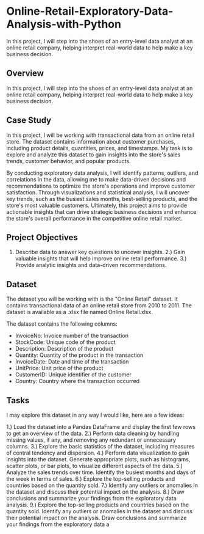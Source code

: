 # Online-Retail-Exploratory-Data-Analysis-with-Python
In this project, I will step into the shoes of an entry-level data analyst at an online retail company, helping interpret real-world data to help make a key business decision.

## Overview
In this project, I will step into the shoes of an entry-level data analyst at an online retail company, helping interpret real-world data to help make a key business decision.

## Case Study
In this project, I will be working with transactional data from an online retail store. The dataset contains information about customer purchases, including product details, quantities, prices, and timestamps. My task is to explore and analyze this dataset to gain insights into the store's sales trends, customer behavior, and popular products.

By conducting exploratory data analysis, I will identify patterns, outliers, and correlations in the data, allowing me to make data-driven decisions and recommendations to optimize the store's operations and improve customer satisfaction. Through visualizations and statistical analysis, I will uncover key trends, such as the busiest sales months, best-selling products, and the store's most valuable customers. Ultimately, this project aims to provide actionable insights that can drive strategic business decisions and enhance the store's overall performance in the competitive online retail market.

## Project Objectives
1. Describe data to answer key questions to uncover insights.
2.) Gain valuable insights that will help improve online retail performance.
3.) Provide analytic insights and data-driven recommendations.

## Dataset
The dataset you will be working with is the "Online Retail" dataset. It contains transactional data of an online retail store from 2010 to 2011. The dataset is available as a .xlsx file named Online Retail.xlsx.

The dataset contains the following columns:

* InvoiceNo: Invoice number of the transaction
* StockCode: Unique code of the product
* Description: Description of the product
* Quantity: Quantity of the product in the transaction
* InvoiceDate: Date and time of the transaction
* UnitPrice: Unit price of the product
* CustomerID: Unique identifier of the customer
* Country: Country where the transaction occurred

## Tasks
I may explore this dataset in any way I would like, here are a few ideas:

1.) Load the dataset into a Pandas DataFrame and display the first few rows to get an overview of the data.
2.) Perform data cleaning by handling missing values, if any, and removing any redundant or unnecessary columns.
3.) Explore the basic statistics of the dataset, including measures of central tendency and dispersion.
4.) Perform data visualization to gain insights into the dataset. Generate appropriate plots, such as histograms, scatter plots, or bar plots, to visualize different aspects of the data.
5.) Analyze the sales trends over time. Identify the busiest months and days of the week in terms of sales.
6.) Explore the top-selling products and countries based on the quantity sold.
7.) Identify any outliers or anomalies in the dataset and discuss their potential impact on the analysis.
8.) Draw conclusions and summarize your findings from the exploratory data analysis.
9.) Explore the top-selling products and countries based on the quantity sold.
Identify any outliers or anomalies in the dataset and discuss their potential impact on the analysis.
Draw conclusions and summarize your findings from the exploratory data a
